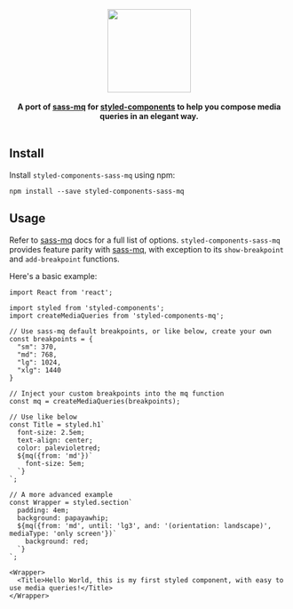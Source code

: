 <div align='center'>
<img src='https://cdn.rawgit.com/WebDevLuke/styled-components-mq/master/logos.png' height='150px'>
</div>

<br />

<div align="center">
  <strong>A port of <a href='https://github.com/sass-mq/sass-mq'>sass-mq</a> for <a href='https://github.com/styled-components/styled-components'>styled-components</a> to help you compose media queries in an elegant way.</strong>
  <br />
  <br />
</div>

## Install

Install `styled-components-sass-mq` using npm:

```
npm install --save styled-components-sass-mq
```

## Usage
Refer to [sass-mq](https://github.com/sass-mq/sass-mq) docs for a full list of options. `styled-components-sass-mq` provides feature parity with [sass-mq](https://github.com/sass-mq/sass-mq), with exception to its `show-breakpoint` and `add-breakpoint` functions.

Here's a basic example:

```JSX
import React from 'react';

import styled from 'styled-components';
import createMediaQueries from 'styled-components-mq';

// Use sass-mq default breakpoints, or like below, create your own
const breakpoints = {
  "sm": 370,
  "md": 768,
  "lg": 1024,
  "xlg": 1440
}

// Inject your custom breakpoints into the mq function
const mq = createMediaQueries(breakpoints);

// Use like below
const Title = styled.h1`
  font-size: 2.5em;
  text-align: center;
  color: palevioletred;
  ${mq({from: 'md'})`
  	font-size: 5em;
  `}
`;

// A more advanced example
const Wrapper = styled.section`
  padding: 4em;
  background: papayawhip;
  ${mq({from: 'md', until: 'lg3', and: '(orientation: landscape)', mediaType: 'only screen'})`
  	background: red;
  `}
`;

<Wrapper>
  <Title>Hello World, this is my first styled component, with easy to use media queries!</Title>
</Wrapper>
```






